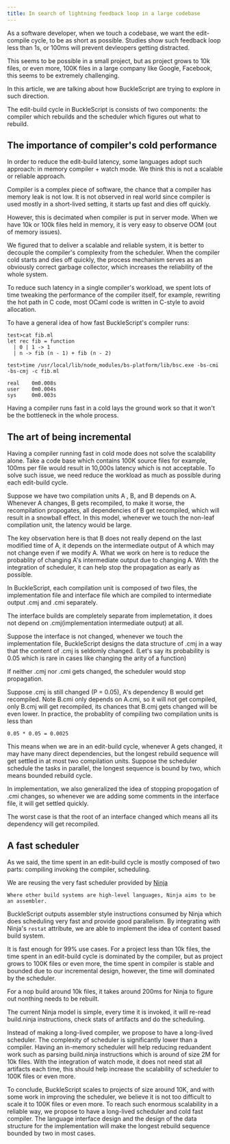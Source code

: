 ```yaml
---
title: In search of lightning feedback loop in a large codebase
---
```


As a software developer, when we touch a codebase, we want the edit-compile cycle, to be as short as possible. Studies show such feedback loop less than 1s, or 100ms will prevent devleopers getting distracted. 

This seems to be possible in a small project, but as project grows to 10k files, or even more, 
100K files in a large company like Google, Facebook, this seems to be extremely challenging.

In this article, we are talking about how BuckleScript are trying to explore in such direction.

The edit-build cycle in BuckleScript is consists of two components: the compiler which rebuilds
and the scheduler which figures out what to rebuild.

## The importance of compiler's cold performance 

In order to reduce the edit-build latency, some languages adopt such approach: in memory compiler + watch mode. We think this is not a scalable or reliable approach. 

Compiler is a complex piece of software, the chance that a compiler has memory leak is not low. It is not observed in real world since compiler is used mostly in a short-lived setting, it starts up fast and dies off quickly. 

However, this is decimated when compiler is put in server mode. When we have 10k or 100k files held in memory, it is very easy to observe OOM (out of memory issues). 

We figured that to deliver a scalable and reliable system, it is better to decouple the compiler's complexity from the scheduler. When the compiler cold starts and dies off quickly, the process mechanism serves as an obviously correct garbage collector, which increases the reliability of the whole system.

To reduce such latency in a single compiler's workload, we spent lots of time tweaking the performance of the compiler itself, for example, rewriting the hot path in C code, most OCaml code is written in C-style to avoid allocation.

To have a general idea of how fast BuckleScript's compiler runs:

```
test>cat fib.ml
let rec fib = function
  | 0 | 1 -> 1
  | n -> fib (n - 1) + fib (n - 2)
```  

```
test>time /usr/local/lib/node_modules/bs-platform/lib/bsc.exe -bs-cmi -bs-cmj -c fib.ml

real    0m0.008s
user    0m0.004s
sys     0m0.003s
```

Having a compiler runs fast in a cold lays the ground work so that it won't be the bottleneck in the whole process.

## The art of being incremental

Having a compiler running fast in cold mode does not solve the scalability alone. Take a code base which contains 100K source files for example, 100ms per file would result in 10,000s latency which is not acceptable. To solve such issue, we need reduce the workload as much as possible during each edit-build cycle.

Suppose we have two compilation units A , B, and B depends on A. Whenever A changes, B gets recompiled, to make it worse, the recompilation propogates, all dependencies of B get recompiled, which will result in a snowball effect. In this model, whenever we touch the non-leaf compilation unit, the latency would be large. 

The key observation here is that B does not really 
depend on the last modified time of A, it depends on the intermediate output of A which may not change even if we modify A. What we work on here is to reduce the probablity of changing A's intermediate output due to changing A. With the integration of scheduler, it can help stop the propagation as early as possible.

In BuckleScript, each compilation unit is composed of two files, the implementation file and interface file which are compiled to intermediate output .cmj and .cmi separately. 

The interface builds are completely separate from implemetation, it does not depend on .cmj(implementation intermediate output) at all. 

Suppose the interface is not changed, whenever we touch the implementation file, BuckleScript designs the data structure of .cmj in a way that the content of .cmj is seldomly changed. (Let's say its probability is 0.05 which is rare in cases like changing the arity of a function)

If neither .cmj nor .cmi  gets changed, the scheduler would stop propagation.

Suppose .cmj is still changed (P = 0.05), A's dependency B would get recompiled. Note B.cmi only depends on A.cmi, so it will not get compiled, only B.cmj will get recompiled, its chances that B.cmj gets changed will be even lower. In practice, the probablity of compiling two compilation units is less than 

```
0.05 * 0.05 = 0.0025
```

This means when we are in an edit-build cycle, whenever A gets changed, it may have many direct dependencies, but the longest rebuild sequence will get settled in at most two compilation units. Suppose the scheduler schedule the tasks in parallel, the longest sequence is bound by two, which means bounded rebuild cycle.

In implementation, we also generalized the idea of stopping propogation of .cmi changes, so whenever we are adding some comments in the interface file, it will 
get settled quickly.

The worst case is that the root of an interface changed which means all its dependency will get recompiled.


## A fast scheduler

As we said, the time spent in an edit-build cycle is mostly composed of two parts: compiling invoking the compiler, scheduling.

We are reusing the very fast scheduler provided by [Ninja](https://ninja-build.org/manual.html)

```
Where other build systems are high-level languages, Ninja aims to be an assembler.
```

BuckleScript outputs assembler style instructions consumed by 
Ninja which does scheduling very fast and provide good parallelism. By integrating with Ninja's `restat` attribute, we are able to implement the idea of content based build system.

It is fast enough for 99% use cases. For a project less than 10k files, the time spent in an edit-build cycle is dominated by the compiler, but as project grows to 100K files or even more, the time spent in compiler is stable and bounded due to our incremental design, however, the time will dominated by the scheduler.

For a nop build around 10k files, it takes around 200ms for Ninja to figure out nonthing needs to be rebuilt.

The current Ninja model is simple, every time it is invoked, it will re-read build.ninja instructions, check stats of artifacts and do the scheduling.

Instead of making a long-lived compiler, we propose to have a long-lived scheduler. The complexity of scheduler is significantly lower than a compiler.
Having an in-memory scheduler will help reducing reduandent work such as parsing build.ninja instructions which is around of size 2M for 10k files. With the integration of  watch mode, it does not need stat all artifacts each time, this should help increase the scalability of scheduler to 100K files or even more.


To conclude, BuckleScript scales to projects of size around 10K, and with some work in improving the scheduler, we believe it is not too difficult to scale it to 100K files or even more. To reach such enormous scalability in a reliable way, we propose to have a long-lived scheduler and cold fast compiler. The language interface design and the design of the data structure for the implementation will make the longest rebuild sequence bounded by two in most cases. 